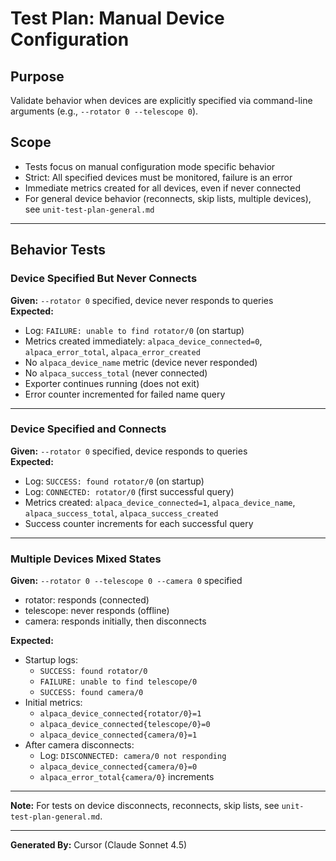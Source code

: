 # Test Plan: Manual Device Configuration

## Purpose

Validate behavior when devices are explicitly specified via command-line arguments (e.g., `--rotator 0 --telescope 0`).

## Scope

- Tests focus on manual configuration mode specific behavior
- Strict: All specified devices must be monitored, failure is an error
- Immediate metrics created for all devices, even if never connected
- For general device behavior (reconnects, skip lists, multiple devices), see `unit-test-plan-general.md`

---

## Behavior Tests

### Device Specified But Never Connects

**Given:** `--rotator 0` specified, device never responds to queries  
**Expected:**
- Log: `FAILURE: unable to find rotator/0` (on startup)
- Metrics created immediately: `alpaca_device_connected=0`, `alpaca_error_total`, `alpaca_error_created`
- No `alpaca_device_name` metric (device never responded)
- No `alpaca_success_total` (never connected)
- Exporter continues running (does not exit)
- Error counter incremented for failed name query

---

### Device Specified and Connects

**Given:** `--rotator 0` specified, device responds to queries  
**Expected:**
- Log: `SUCCESS: found rotator/0` (on startup)
- Log: `CONNECTED: rotator/0` (first successful query)
- Metrics created: `alpaca_device_connected=1`, `alpaca_device_name`, `alpaca_success_total`, `alpaca_success_created`
- Success counter increments for each successful query

---

### Multiple Devices Mixed States

**Given:** `--rotator 0 --telescope 0 --camera 0` specified
- rotator: responds (connected)
- telescope: never responds (offline)
- camera: responds initially, then disconnects

**Expected:**
- Startup logs:
  - `SUCCESS: found rotator/0`
  - `FAILURE: unable to find telescope/0`
  - `SUCCESS: found camera/0`
- Initial metrics:
  - `alpaca_device_connected{rotator/0}=1`
  - `alpaca_device_connected{telescope/0}=0`
  - `alpaca_device_connected{camera/0}=1`
- After camera disconnects:
  - Log: `DISCONNECTED: camera/0 not responding`
  - `alpaca_device_connected{camera/0}=0`
  - `alpaca_error_total{camera/0}` increments

---

**Note:** For tests on device disconnects, reconnects, skip lists, see `unit-test-plan-general.md`.

---

**Generated By:** Cursor (Claude Sonnet 4.5)

